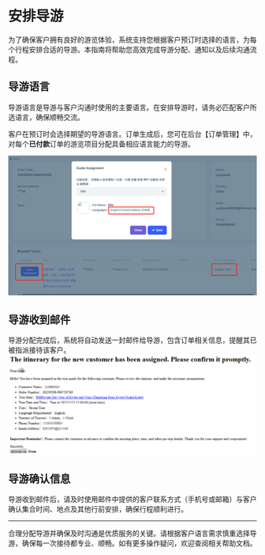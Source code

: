 # 安排导游

为了确保客户拥有良好的游览体验，系统支持您根据客户预订时选择的语言，为每个行程安排合适的导游。本指南将帮助您高效完成导游分配、通知以及后续沟通流程。

## 导游语言

导游语言是导游与客户沟通时使用的主要语言。在安排导游时，请务必匹配客户所选语言，确保顺畅交流。

客户在预订时会选择期望的导游语言。订单生成后，您可在后台【订单管理】中，对每个**已付款**订单的游览项目分配具备相应语言能力的导游。

![分配导游](images/Guide-Language.jpg)

## 导游收到邮件

导游分配完成后，系统将自动发送一封邮件给导游，包含订单相关信息，提醒其已被指派接待该客户。
![导游邮件](images/Email-Guide.jpg)

## 导游确认信息

导游收到邮件后，请及时使用邮件中提供的客户联系方式（手机号或邮箱）与客户确认集合时间、地点及其他行前安排，确保行程顺利进行。

---

合理分配导游并确保及时沟通是优质服务的关键。请根据客户语言需求慎重选择导游，确保每一次接待都专业、顺畅。如有更多操作疑问，欢迎查阅相关帮助文档。
